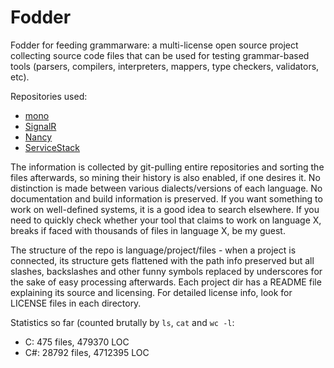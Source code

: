 Fodder
======

Fodder for feeding grammarware: a multi-license open source project collecting source code files that can be used for testing grammar-based tools (parsers, compilers, interpreters, mappers, type checkers, validators, etc).

Repositories used:
* [mono](https://github.com/mono/mono)
* [SignalR](http://github.com/SignalR/SignalR)
* [Nancy](https://github.com/NancyFx/Nancy)
* [ServiceStack](https://github.com/ServiceStack/ServiceStack)

The information is collected by git-pulling entire repositories and sorting the files afterwards, so mining their history is also enabled, if one desires it. No distinction is made between various dialects/versions of each language. No documentation and build information is preserved. If you want something to work on well-defined systems, it is a good idea to search elsewhere. If you need to quickly check whether your tool that claims to work on language X, breaks if faced with thousands of files in language X, be my guest.

The structure of the repo is language/project/files - when a project is connected, its structure gets flattened with the path info preserved but all slashes, backslashes and other funny symbols replaced by underscores for the sake of easy processing afterwards. Each project dir has a README file explaining its source and licensing. For detailed license info, look for LICENSE files in each directory.

Statistics so far (counted brutally by `ls`, `cat` and `wc -l`:
* C: 475 files, 479370 LOC
* C#: 28792 files, 4712395 LOC
